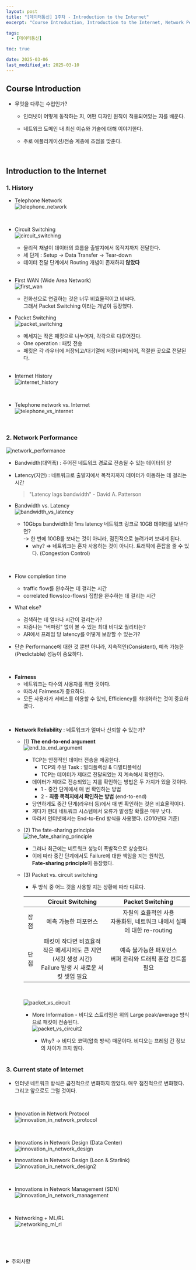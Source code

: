 ```yaml
---
layout: post
title: "[데이터통신] 1주차 - Introduction to the Internet"
excerpt: "Course Introduction, Introduction to the Internet, Network Performance, Current state of Internet"

tags:
  - [데이터통신]

toc: true

date: 2025-03-06
last_modified_at: 2025-03-10
---
```

## Course Introduction
- 무엇을 다루는 수업인가?  

  - 인터넷이 어떻게 동작하는 지, 어떤 디자인 원칙이 적용되어있는 지를 배운다.  

  - 네트워크 도메인 내 최신 이슈와 기술에 대해 이야기한다.  

  - 주로 애플리케이션/전송 계층에 초점을 맞춘다.  

<br>

## Introduction to the Internet
### 1. History
- Telephone Network  
![telephone_network][def]  

<br>

- Circuit Switching  
![circuit_switching][def2]  
  - 물리적 채널이 데이터의 흐름을 출발지에서 목적지까지 전달한다.  
  - 세 단계 : Setup -> Data Transfer -> Tear-down  
  - 데이터 전달 단계에서 Routing 개념이 존재하지 **않았다**  

  <br>

- First WAN (Wide Area Network)  
![first_wan][def3]  
  
  - 전화선으로 연결하는 것은 너무 비효율적이고 비싸다.  
  그래서 Packet Switching 이라는 개념이 등장했다.  

- Packet Switching  
![packet_switching][def4]  
  - 메세지는 작은 패킷으로 나누어져, 각각으로 다루어진다.  
  - One operation : 패킷 전송  
  - 패킷은 각 라우터에 저장되고/대기열에 저장(버퍼)되어, 적절한 곳으로 전달된다.  

  <br>

- Internet History  
![internet_history][def5]

<br>

- Telephone network vs. Internet  
![telephone_vs_internet][def6]  

<br>

### 2. Network Performance  
![network_performance][def7]  
- Bandwidth(대역폭) : 주어진 네트워크 경로로 전송될 수 있는 데이터의 양  
- Latency(지연) : 네트워크로 출발지에서 목적지까지 데이터가 이동하는 데 걸리는 시간  
  > "Latency lags bandwidth" - David A. Patterson  

- Bandwidth vs. Latency  
![bandwidth_vs_latency][def8]  
  - 10Gbps bandwidth와 1ms latency 네트워크 링크로 10GB 데이터를 보낸다면?  
  -> 한 번에 10GB를 보내는 것이 아니라, 점진적으로 늘려가며 보내게 된다.  
    - why? => 네트워크는 혼자 사용하는 것이 아니다. 트래픽에 혼잡을 줄 수 있다. (Congestion Control)  

<br>

- Flow completion time
  - traffic flow를 완수하는 데 걸리는 시간
  - correlated flows(co-flows) 집합을 완수하는 데 걸리는 시간  

- What else?
  - 검색하는 데 얼마나 시간이 걸리는가?
  - 짜증나는 "버퍼링" 없이 볼 수 있는 최대 비디오 퀄리티는?
  - AR에서 프레임 당 latency를 어떻게 보장할 수 있는가?  

- 단순 Performance에 대한 것 뿐만 아니라, 지속적인(Consistent), 예측 가능한(Predictable) 성능이 중요하다.  

<br>

- **Fairness**  
  - 네트워크는 다수의 사용자를 위한 것이다.  
  - 따라서 Fairness가 중요하다.  
  - 모든 사용자가 서비스를 이용할 수 있되, Efficiency를 최대화하는 것이 중요하겠다.  

<br>

- **Network Reliability** : 네트워크가 얼마나 신뢰할 수 있는가?  
  - (1) **The end-to-end argument**  
  ![end_to_end_argument][def9]
    - TCP는 안정적인 데이터 전송을 제공한다. 
      - TCP의 주된 Task : 멀티플렉싱 & 디멀티플렉싱
      - TCP는 데이터가 제대로 전달되었는 지 계속해서 확인한다.    
    - 데이터가 제대로 전송되었는 지를 확인하는 방법은 두 가지가 있을 것이다.  
      - 1 - 중간 단계에서 매 번 확인하는 방법
      - 2 - **최종 목적지에서 확인하는 방법** (end-to-end)  
    - 당연하게도 중간 단계(라우터 등)에서 매 번 확인하는 것은 비효율적이다.
    - 게다가 현대 네트워크 시스템에서 오류가 발생할 확률은 매우 낮다.
    - 따라서 인터넷에서는 End-to-End 방식을 사용했다. (2010년대 기준)    

  - (2) The fate-sharing principle  
  ![the_fate_sharing_principle][def10]
    - 그러나 최근에는 네트워크 성능이 폭발적으로 상승했다.
    - 이에 따라 중간 단계에서도 Failure에 대한 책임을 지는 원칙인,  
      **Fate-sharing principle**이 등장했다.  

  - (3) Packet vs. circuit switching  
    - 두 방식 중 어느 것을 사용할 지는 상황에 따라 다르다.  

    ||Circuit Switching|Packet Switching|
    |:---:|:---:|:---:|
    |장점|예측 가능한 퍼포먼스|자원의 효율적인 사용<br>자동화된, 네트워크 내에서 실패에 대한 re-routing|  
    |단점|패킷이 작다면 비효율적<br>작은 메세지에도 큰 지연(서킷 생성 시간)<br>Failure 발생 시 새로운 서킷 셋업 필요|예측 불가능한 퍼포먼스<br>버퍼 관리와 트래픽 혼잡 컨트롤 필요|

    <br>

    ![packet_vs_circuit][def11]  
    - More Information - 비디오 스트리밍은 위의 Large peak/average 방식으로 패킷이 전송된다.  
    ![packet_vs_circuit2][def12]  
      - Why? -> 비디오 코덱(압축 방식) 때문이다. 비디오는 프레임 간 정보의 차이가 크지 않다.  

      <br>

### 3. Current state of Internet
- 인터넷 네트워크 방식은 급진적으로 변화하지 않았다. 매우 점진적으로 변화했다. 그리고 앞으로도 그럴 것이다.  

<br>

- Innovation in Network Protocol  
![innovation_in_network_protocol][def13]  
  
<br>

- Innovations in Network Design (Data Center)  
![innovation_in_network_design][def14]  

- Innovations in Network Design (Loon & Starlink)  
![innovation_in_network_design2][def15]  

<br>

- Innovations in Network Management (SDN)  
![innovation_in_network_management][def16]  

<br>

- Networking + ML/RL  
![networking_ml_rl][def17]  

<br>
<br>
<br>
<br>
<details>
<summary>주의사항</summary>
<div markdown="1">

이 포스팅은 강원대학교 김도형 교수님의 데이터통신 수업을 들으며 내용을 정리 한 것입니다.  
수업 내용에 대한 저작권은 교수님께 있으니,  
다른 곳으로의 무분별한 내용 복사를 자제해 주세요.

</div>
</details>

[def]: https://i.imgur.com/iXOqksR.png
[def2]: https://i.imgur.com/sLfblM6.png
[def3]: https://i.imgur.com/4X5khue.png
[def4]: https://i.imgur.com/X8Oegjm.png
[def5]: https://i.imgur.com/cVvEbv7.png
[def6]: https://i.imgur.com/SG8uYwX.png
[def7]: https://i.imgur.com/F0eD165.png
[def8]: https://i.imgur.com/1VovEko.png
[def9]: https://i.imgur.com/rahkF6P.png
[def10]: https://i.imgur.com/1mRwW2v.png
[def11]: https://i.imgur.com/k7nk9K0.png
[def12]: https://i.imgur.com/XF1LOr1.png
[def13]: https://i.imgur.com/OvteuqE.png
[def14]: https://i.imgur.com/6jFDGTX.png
[def15]: https://i.imgur.com/LIQCVNj.png
[def16]: https://i.imgur.com/zSZMNpE.png
[def17]: https://i.imgur.com/wJX6Tki.png